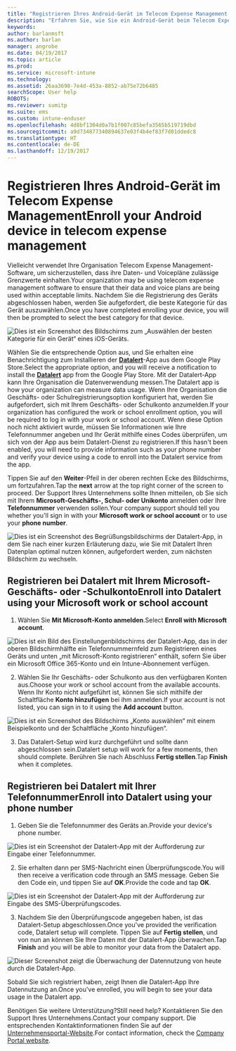 ```yaml
---
title: "Registrieren Ihres Android-Gerät im Telecom Expense Management mit Intune"
description: "Erfahren Sie, wie Sie ein Android-Gerät beim Telecom Expense Management registrieren."
keywords: 
author: barlanmsft
ms.author: barlan
manager: angrobe
ms.date: 04/19/2017
ms.topic: article
ms.prod: 
ms.service: microsoft-intune
ms.technology: 
ms.assetid: 26aa3698-7e4d-453a-8852-ab75e72b6485
searchScope: User help
ROBOTS: 
ms.reviewer: sumitp
ms.suite: ems
ms.custom: intune-enduser
ms.openlocfilehash: 4d8bf1304d0a7b1f007c85befa3565b519719dbd
ms.sourcegitcommit: a9d734877340894637e03f4b4ef83f7d01ddedc8
ms.translationtype: HT
ms.contentlocale: de-DE
ms.lasthandoff: 12/19/2017
---
```

# <a name="enroll-your-android-device-in-telecom-expense-management"></a><span data-ttu-id="d9fab-103">Registrieren Ihres Android-Gerät im Telecom Expense Management</span><span class="sxs-lookup"><span data-stu-id="d9fab-103">Enroll your Android device in telecom expense management</span></span>

<span data-ttu-id="d9fab-104">Vielleicht verwendet Ihre Organisation Telecom Expense Management-Software, um sicherzustellen, dass ihre Daten- und Voicepläne zulässige Grenzwerte einhalten.</span><span class="sxs-lookup"><span data-stu-id="d9fab-104">Your organization may be using telecom expense management software to ensure that their data and voice plans are being used within acceptable limits.</span></span> <span data-ttu-id="d9fab-105">Nachdem Sie die Registrierung des Geräts abgeschlossen haben, werden Sie aufgefordert, die beste Kategorie für das Gerät auszuwählen.</span><span class="sxs-lookup"><span data-stu-id="d9fab-105">Once you have completed enrolling your device, you will then be prompted to select the best category for that device.</span></span>

![Dies ist ein Screenshot des Bildschirms zum „Auswählen der besten Kategorie für ein Gerät“ eines iOS-Geräts.](./media/and-enroll-11-tem-select-best-category.png)

<span data-ttu-id="d9fab-108">Wählen Sie die entsprechende Option aus, und Sie erhalten eine Benachrichtigung zum Installieren der [__Datalert__](https://play.google.com/store/apps/details?id=fr.memobox.databox)-App aus dem Google Play Store.</span><span class="sxs-lookup"><span data-stu-id="d9fab-108">Select the appropriate option, and you will receive a notification to install the [__Datalert__](https://play.google.com/store/apps/details?id=fr.memobox.databox) app from the Google Play Store.</span></span> <span data-ttu-id="d9fab-109">Mit der Datalert-App kann Ihre Organisation die Datenverwendung messen.</span><span class="sxs-lookup"><span data-stu-id="d9fab-109">The Datalert app is how your organization can measure data usage.</span></span> <span data-ttu-id="d9fab-110">Wenn Ihre Organisation die Geschäfts- oder Schulregistrierungsoption konfiguriert hat, werden Sie aufgefordert, sich mit Ihrem Geschäfts- oder Schulkonto anzumelden.</span><span class="sxs-lookup"><span data-stu-id="d9fab-110">If your organization has configured the work or school enrollment option, you will be required to log in with your work or school account.</span></span> <span data-ttu-id="d9fab-111">Wenn diese Option noch nicht aktiviert wurde, müssen Sie Informationen wie Ihre Telefonnummer angeben und Ihr Gerät mithilfe eines Codes überprüfen, um sich von der App aus beim Datalert-Dienst zu registrieren.</span><span class="sxs-lookup"><span data-stu-id="d9fab-111">If this hasn't been enabled, you will need to provide information such as your phone number and verify your device using a code to enroll into the Datalert service from the app.</span></span>

<span data-ttu-id="d9fab-112">Tippen Sie auf den __Weiter__-Pfeil in der oberen rechten Ecke des Bildschirms, um fortzufahren.</span><span class="sxs-lookup"><span data-stu-id="d9fab-112">Tap the __next__ arrow at the top right corner of the screen to proceed.</span></span> <span data-ttu-id="d9fab-113">Der Support Ihres Unternehmens sollte Ihnen mitteilen, ob Sie sich mit Ihrem __Microsoft-Geschäfts-, Schul- oder Unikonto__ anmelden oder Ihre __Telefonnummer__ verwenden sollen.</span><span class="sxs-lookup"><span data-stu-id="d9fab-113">Your company support should tell you whether you'll sign in with your __Microsoft work or school account__ or to use your __phone number__.</span></span>

  ![Dies ist ein Screenshot des Begrüßungsbildschirms der Datalert-App, in dem Sie nach einer kurzen Erläuterung dazu, wie Sie mit Datalert Ihren Datenplan optimal nutzen können, aufgefordert werden, zum nächsten Bildschirm zu wechseln.](./media/and-enroll-12-tem-datalert-setup.png)

## <a name="enroll-into-datalert-using-your-microsoft-work-or-school-account"></a><span data-ttu-id="d9fab-115">Registrieren bei Datalert mit Ihrem Microsoft-Geschäfts- oder -Schulkonto</span><span class="sxs-lookup"><span data-stu-id="d9fab-115">Enroll into Datalert using your Microsoft work or school account</span></span>

1. <span data-ttu-id="d9fab-116">Wählen Sie __Mit Microsoft-Konto anmelden__.</span><span class="sxs-lookup"><span data-stu-id="d9fab-116">Select __Enroll with Microsoft account__.</span></span>

  ![Dies ist ein Bild des Einstellungenbildschirms der Datalert-App, das in der oberen Bildschirmhälfte ein Telefonnummernfeld zum Registrieren eines Geräts und unten „mit Microsoft-Konto registrieren“ enthält, sofern Sie über ein Microsoft Office 365-Konto und ein Intune-Abonnement verfügen.](./media/and-enroll-12a-tem-datalert-enroll-msft-account.png)

2. <span data-ttu-id="d9fab-118">Wählen Sie Ihr Geschäfts- oder Schulkonto aus den verfügbaren Konten aus.</span><span class="sxs-lookup"><span data-stu-id="d9fab-118">Choose your work or school account from the available accounts.</span></span> <span data-ttu-id="d9fab-119">Wenn Ihr Konto nicht aufgeführt ist, können Sie sich mithilfe der Schaltfläche **Konto hinzufügen** bei ihm anmelden.</span><span class="sxs-lookup"><span data-stu-id="d9fab-119">If your account is not listed, you can sign in to it using the **Add account** button.</span></span>

  ![Dies ist ein Screenshot des Bildschirms „Konto auswählen“ mit einem Beispielkonto und der Schaltfläche „Konto hinzufügen“.](./media/and-enroll-12b-tem-datalert-enroll-select-msft-account.png)

3. <span data-ttu-id="d9fab-121">Das Datalert-Setup wird kurz durchgeführt und sollte dann abgeschlossen sein.</span><span class="sxs-lookup"><span data-stu-id="d9fab-121">Datalert setup will work for a few moments, then should complete.</span></span> <span data-ttu-id="d9fab-122">Berühren Sie nach Abschluss __Fertig stellen__.</span><span class="sxs-lookup"><span data-stu-id="d9fab-122">Tap __Finish__ when it completes.</span></span>

## <a name="enroll-into-datalert-using-your-phone-number"></a><span data-ttu-id="d9fab-123">Registrieren bei Datalert mit Ihrer Telefonnummer</span><span class="sxs-lookup"><span data-stu-id="d9fab-123">Enroll into Datalert using your phone number</span></span>

1. <span data-ttu-id="d9fab-124">Geben Sie die Telefonnummer des Geräts an.</span><span class="sxs-lookup"><span data-stu-id="d9fab-124">Provide your device's phone number.</span></span>

  ![Dies ist ein Screenshot der Datalert-App mit der Aufforderung zur Eingabe einer Telefonnummer.](./media/and-enroll-13-tem-datalert-phone-number.png)

2. <span data-ttu-id="d9fab-126">Sie erhalten dann per SMS-Nachricht einen Überprüfungscode.</span><span class="sxs-lookup"><span data-stu-id="d9fab-126">You will then receive a verification code through an SMS message.</span></span> <span data-ttu-id="d9fab-127">Geben Sie den Code ein, und tippen Sie auf __OK__.</span><span class="sxs-lookup"><span data-stu-id="d9fab-127">Provide the code and tap __OK__.</span></span>

  ![Dies ist ein Screenshot der Datalert-App mit der Aufforderung zur Eingabe des SMS-Überprüfungscodes.](./media/and-enroll-14-tem-datalert-sms.png)

3. <span data-ttu-id="d9fab-129">Nachdem Sie den Überprüfungscode angegeben haben, ist das Datalert-Setup abgeschlossen.</span><span class="sxs-lookup"><span data-stu-id="d9fab-129">Once you've provided the verification code, Datalert setup will complete.</span></span> <span data-ttu-id="d9fab-130">Tippen Sie auf __Fertig stellen__, und von nun an können Sie Ihre Daten mit der Datalert-App überwachen.</span><span class="sxs-lookup"><span data-stu-id="d9fab-130">Tap __Finish__ and you will be able to monitor your data from the Datalert app.</span></span>

  ![Dieser Screenshot zeigt die Überwachung der Datennutzung von heute durch die Datalert-App.](./media/and-enroll-15-tem-datalert-monitoring-active.png)

<span data-ttu-id="d9fab-132">Sobald Sie sich registriert haben, zeigt Ihnen die Datalert-App Ihre Datennutzung an.</span><span class="sxs-lookup"><span data-stu-id="d9fab-132">Once you've enrolled, you will begin to see your data usage in the Datalert app.</span></span>

<span data-ttu-id="d9fab-133">Benötigen Sie weitere Unterstützung?</span><span class="sxs-lookup"><span data-stu-id="d9fab-133">Still need help?</span></span> <span data-ttu-id="d9fab-134">Kontaktieren Sie den Support Ihres Unternehmens.</span><span class="sxs-lookup"><span data-stu-id="d9fab-134">Contact your company support.</span></span> <span data-ttu-id="d9fab-135">Die entsprechenden Kontaktinformationen finden Sie auf der [Unternehmensportal-Website](https://portal.manage.microsoft.com#HelpDeskDialog).</span><span class="sxs-lookup"><span data-stu-id="d9fab-135">For contact information, check the [Company Portal website](https://portal.manage.microsoft.com#HelpDeskDialog).</span></span>
